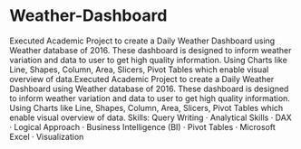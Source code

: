 # Weather-Dashboard
Executed Academic Project to create a Daily Weather Dashboard using Weather database of 2016. These dashboard is designed to inform weather variation and data to user to get high quality information. Using Charts like Line, Shapes, Column, Area, Slicers, Pivot Tables which enable visual overview of data.Executed Academic Project to create a Daily Weather Dashboard using Weather database of 2016. These dashboard is designed to inform weather variation and data to user to get high quality information. Using Charts like Line, Shapes, Column, Area, Slicers, Pivot Tables which enable visual overview of data.
Skills: Query Writing · Analytical Skills · DAX · Logical Approach · Business Intelligence (BI) · Pivot Tables · Microsoft Excel · Visualization

